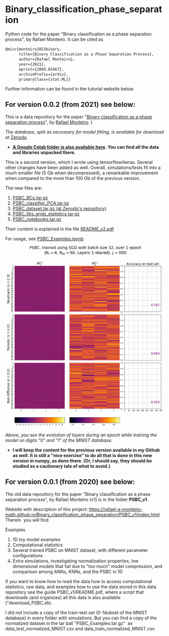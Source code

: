 # Binary_classification_phase_separation
Python code for the paper "Binary classification as a phase separation process", by Rafael Monteiro. It can be cited as 

```
@misc{monteiro2021binary,
      title={Binary Classification as a Phase Separation Process}, 
      author={Rafael Monteiro},
      year={2021},
      eprint={2009.02467},
      archivePrefix={arXiv},
      primaryClass={stat.ML}}
```

Further information can be found in the tutorial website below.

## For version 0.0.2 (from 2021) see below:

This is a data repository for the paper "[Binary classification as a phase separation process](https://arxiv.org/abs/2009.02467)", by [Rafael Monteiro](https://sites.google.com/view/rafaelmonteiro-math/home). )

*The database, split as necessary for model fitting, is available for download at* [Zenodo](https://doi.org/10.5281/zenodo.5525794). 

- **[A Google Colab folder is also available here](https://drive.google.com/drive/folders/18l_92HuHDWJDkZnvXRuyGedcyC_3YZ2M?usp=sharing). You can find all the data and libraries unpacked there.**


This is a second version, which I wrote using tensorflow/keras. Several other changes have been added as well. Overall, simulations/tests fit into a much smaller file (5 Gb when decompressed), a remarkable improvement when compared to the more than 100 Gb of the previous version.

The new files are: 

  1. [PSBC_BCs.tar.gz](https://github.com/rafael-a-monteiro-math/Binary_classification_phase_separation/blob/master/PSBC_BCs.tar.gz)
  2. [PSBC_classifier_PCA.tar.gz](https://github.com/rafael-a-monteiro-math/Binary_classification_phase_separation/blob/master/PSBC_classifier_PCA.tar.gz)
  3. [PSBC_dataset.tar.gz (at Zenodo's repository)](https://zenodo.org/record/5525794/files/PSBC_dataset.tar.gz?download=1)
  4. [PSBC_libs_grids_statistics.tar.gz](https://github.com/rafael-a-monteiro-math/Binary_classification_phase_separation/blob/master/PSBC_libs_grids_statistics.tar.gz)
  5. [PSBC_notebooks.tar.gz](https://github.com/rafael-a-monteiro-math/Binary_classification_phase_separation/blob/master/PSBC_notebooks.tar.gz)
  
Their content is explained in the file [README_v2.pdf](https://github.com/rafael-a-monteiro-math/Binary_classification_phase_separation/blob/master/README_v2.pdf)

For usage, see [PSBC_Examples.ipynb](https://github.com/rafael-a-monteiro-math/Binary_classification_phase_separation/blob/master/PSBC_Examples.ipynb)


![Evolution of layers during an epoch while training the model at digits "0" and "1" of the MNIST database.](https://github.com/rafael-a-monteiro-math/Binary_classification_phase_separation/blob/master/figures/Example_layers_snapshots_acc_all-min.gif)

*Above, you see the evolution of layers during an epoch while training the model on digits "0" and "1" of the MNIST database.*

- **I will keep the content for the previous version available in my Github as well. It is still a "nice exercise" to do all that is done in this new version in numpy, as done there. (Or, I should say, they should be studied as a cautionary tale of what to avoid.)**


## For version 0.0.1 (from 2020) see below:

The old data repository for the paper "Binary classification as a phase separation process", by Rafael Monteiro (v1) is in the folder **PSBC_v1**.

Website with description of this project: https://rafael-a-monteiro-math.github.io/Binary_classification_phase_separation/PSBC_v1/index.html
Therein  you will find

  Examples
  1. 1D toy model examples
  2. Computational statistics
  3. Several trained PSBC on MNIST dataset, with different parameter configurations
  4. Extra simulations, investigating normalization properties, low dimensional models that fail due to "too much" model compression, and comparison among ANNs, KNNs, and the PSBC in 1D

If you want to know how to read the data how to access computational statistics, raw data, and examples how to use the data stored in this data repository see the guide PSBC_v1/README.pdf, where a script that downloads (and organizes) all this data is also available ("download_PSBC.sh).

I did not include a copy of the train-test set (0-1dubset of the MNIST database) in every folder with simulations. But you can find a copy of the normalized dataset in the tar ball "PSBC_Examples.tar.gz"  as data_test_normalized_MNIST.csv and data_train_normalized_MNIST.csv.

